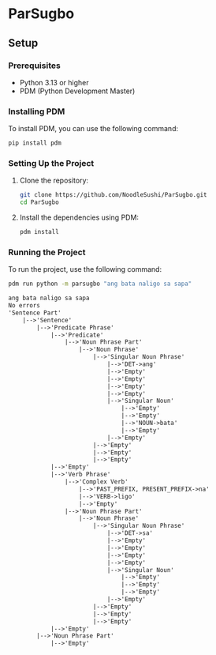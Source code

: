 # ParSugbo

## Setup

### Prerequisites

- Python 3.13 or higher
- PDM (Python Development Master)

### Installing PDM

To install PDM, you can use the following command:

```sh
pip install pdm
```

### Setting Up the Project

1. Clone the repository:

   ```sh
   git clone https://github.com/NoodleSushi/ParSugbo.git
   cd ParSugbo
   ```

1. Install the dependencies using PDM:

   ```sh
   pdm install
   ```

### Running the Project

To run the project, use the following command:

```sh
pdm run python -m parsugbo "ang bata naligo sa sapa"
```

```txt
ang bata naligo sa sapa
No errors
'Sentence Part'
    |-->'Sentence'
        |-->'Predicate Phrase'
            |-->'Predicate'
                |-->'Noun Phrase Part'
                    |-->'Noun Phrase'
                        |-->'Singular Noun Phrase'
                            |-->'DET->ang'
                            |-->'Empty'
                            |-->'Empty'
                            |-->'Empty'
                            |-->'Empty'
                            |-->'Singular Noun'
                                |-->'Empty'
                                |-->'Empty'
                                |-->'NOUN->bata'
                                |-->'Empty'
                            |-->'Empty'
                        |-->'Empty'
                        |-->'Empty'
                        |-->'Empty'
            |-->'Empty'
            |-->'Verb Phrase'
                |-->'Complex Verb'
                    |-->'PAST_PREFIX, PRESENT_PREFIX->na'
                    |-->'VERB->ligo'
                    |-->'Empty'
                |-->'Noun Phrase Part'
                    |-->'Noun Phrase'
                        |-->'Singular Noun Phrase'
                            |-->'DET->sa'
                            |-->'Empty'
                            |-->'Empty'
                            |-->'Empty'
                            |-->'Empty'
                            |-->'Singular Noun'
                                |-->'Empty'
                                |-->'Empty'
                                |-->'Empty'
                            |-->'Empty'
                        |-->'Empty'
                        |-->'Empty'
                        |-->'Empty'
            |-->'Empty'
        |-->'Noun Phrase Part'
            |-->'Empty'
```
